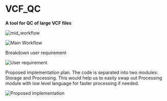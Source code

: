 # VCF_QC
**A tool for QC of large VCF files**

![mid_workflow](./plots/mid_workflow.png)

![Main Workflow](./plots/workflow.png)


Breakdown user requirement


![User requirement](./plots/requirement.jpg)


Proposed implementation plan. The code is separated into two modules: Storage and Processing. This would help us to easily swap out Processing module with low level language for faster processing if needed. 


![Proposed implementation](./plots/implementation_plan.jpg)


